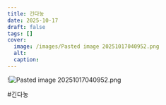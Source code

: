 ```yaml
---
title: 긴다농
date: 2025-10-17
draft: false
tags: []
cover:
  image: /images/Pasted image 20251017040952.png
  alt:
  caption:
---
```

!![Pasted image 20251017040952.png](/images/Pasted%20image%2020251017040952.png)




#긴다농

